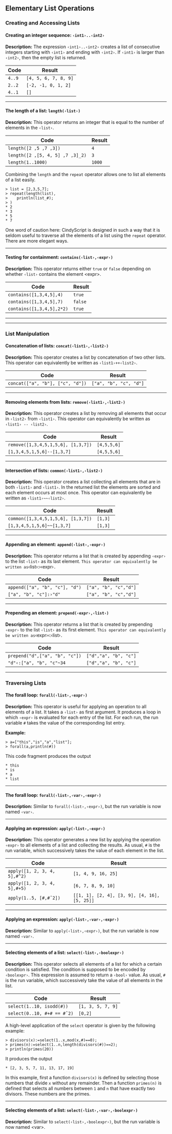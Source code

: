 ##  Elementary List Operations

###  Creating and Accessing Lists

#### Creating an integer sequence: `‹int1›..‹int2›`

**Description:**
The expression `‹int1›..‹int2›` creates a list of consecutive integers starting with `‹int1›` and ending with `‹int2›`.
If `‹int1›` is larger than `‹int2›`, then the empty list is returned.

| Code   | Result               |
| ------ | -------------------- |
| `4..9` | `[4, 5, 6, 7, 8, 9]` |
| `2..2` | `[-2, -1, 0, 1, 2]`  |
| `4..1` | `[]`                 |

------

#### The length of a list: `length(‹list›)`

**Description:**
This operator returns an integer that is equal to the number of elements in the `‹list›`.

| Code                             | Result |
| -------------------------------- | ------ |
| `length([2 ,5 ,7 ,3])`           | `4`    |
| `length([2 ,[5, 4, 5] ,7 ,3]_2)` | `3`    |
| `length(1..1000)`                | `1000` |

Combining the `length` and the `repeat` operator allows one to list all elements of a list easily.

    > list = [2,3,5,7];
    > repeat(length(list),
    >    println(list_#);
    > )
    * 2
    * 3
    * 5
    * 7

One word of caution here: CindyScript is designed in such a way that it is seldom useful to traverse all the elements of a list using the `repeat` operator.
There are more elegant ways.

------

#### Testing for containment: `contains(‹list›,‹expr›)`

**Description:**
This operator returns either `true` or `false` depending on whether `‹list›` contains the element &lt;expr&gt;.

| Code                      | Result  |
| ------------------------- | ------- |
| `contains([1,3,4,5],4)`   | `true`  |
| `contains([1,3,4,5],7)`   | `false` |
| `contains([1,3,4,5],2*2)` | `true`  |

------

------

###  List Manipulation

#### Concatenation of lists: `concat(‹list1›,‹list2›)`

**Description:**
This operator creates a list by concatenation of two other lists.
This operator can equivalently be written as `‹list1›++‹list2›`.

| Code                             | Result                 |
| -------------------------------- | ---------------------- |
| `concat(["a", "b"], ["c", "d"])` | `["a", "b", "c", "d"]` |

------

#### Removing elements from lists: `remove(‹list1›,‹list2›)`

**Description:**
This operator creates a list by removing all elements that occur in `‹list2›` from `‹list1›`.
This operator can equivalently be written as `‹list1› -- ‹list2›`.

| Code                               | Result      |
| ---------------------------------- | ----------- |
| `remove([1,3,4,5,1,5,6], [1,3,7])` | `[4,5,5,6]` |
| `[1,3,4,5,1,5,6]--[1,3,7]`         | `[4,5,5,6]` |

------

#### Intersection of lists: `common(‹list1›,‹list2›)`

**Description:**
This operator creates a list collecting all elements that are in both `‹list1›` and `‹list1›`.
In the returned list the elements are sorted and each element occurs at most once.
This operator can equivalently be written as `‹list1›~~‹list2›`.

| Code                               | Result  |
| ---------------------------------- | ------- |
| `common([1,3,4,5,1,5,6], [1,3,7])` | `[1,3]` |
| `[1,3,4,5,1,5,6]~~[1,3,7]`         | `[1,3]` |

------

#### Appending an element: `append(‹list›,‹expr›)`

**Description:**
This operator returns a list that is created by appending `‹expr›` to the list `‹list›` as its last element.
` This operator can equivalently be written as `‹list›:›‹expr›`.`

| Code                           | Result                |
| ------------------------------ | --------------------- |
| `append(["a", "b", "c"], "d")` | `["a", "b", "c","d"]` |
| `["a", "b", "c"]:›"d"`         | `["a", "b", "c","d"]` |

------

#### Prepending an element: `prepend(‹expr›,‹list›)`

**Description:**
This operator returns a list that is created by prepending `‹expr›` to the list `‹list›` as its first element.
` This operator can equivalently be written as `‹expr›‹:‹list›`.`

| Code                           | Result                |
| ------------------------------ | --------------------- |
| `prepend("d",["a", "b", "c"])` | `["d","a", "b", "c"]` |
| `"d"‹:["a", "b", "c"~34`       | `["d","a", "b", "c"]` |

------

###  Traversing Lists

#### The forall loop: `forall(‹list›,‹expr›)`

**Description:**
This operator is useful for applying an operation to all elements of a list.
It takes a `‹list›` as first argument.
It produces a loop in which `‹expr›` is evaluated for each entry of the list.
For each run, the run variable `#` takes the value of the corresponding list entry.

**Example:**

    > a=["this","is","a","list"];
    > forall(a,println(#))

This code fragment produces the output

    * this
    * is
    * a
    * list

------

#### The forall loop: `forall(‹list›,‹var›,‹expr›)`

**Description:**
Similar to `forall(‹list›,‹expr›)`, but the run variable is now named `‹var›`.

------

#### Applying an expression: `apply(‹list›,‹expr›)`

**Description:**
This operator generates a new list by applying the operation `‹expr›` to all elements of a list and collecting the results.
As usual, `#` is the run variable, which successively takes the value of each element in the list.

| Code                         | Result                                       |
| ---------------------------- | -------------------------------------------- |
| `apply([1, 2, 3, 4, 5],#^2)` | `[1, 4, 9, 16, 25]`                          |
| `apply([1, 2, 3, 4, 5],#+5)` | `[6, 7, 8, 9, 10]`                           |
| `apply(1..5, [#,#ˆ2])`       | `[[1, 1], [2, 4], [3, 9], [4, 16], [5, 25]]` |

------

#### Applying an expression: `apply(‹list›,‹var›,‹expr›)`

**Description:**
Similar to `apply(‹list›,‹expr›)`, but the run variable is now named `‹var›`.

------

#### Selecting elements of a list: `select(‹list›,‹boolexpr›)`

**Description:**
This operator selects all elements of a list for which a certain condition is satisfied.
The condition is supposed to be encoded by `‹boolexpr›`.
This expression is assumed to return a `‹bool›` value.
As usual, `#` is the run variable, which successively take the value of all elements in the list.

| Code                        | Result            |
| --------------------------- | ----------------- |
| `select(1..10, isodd(#))`   | `[1, 3, 5, 7, 9]` |
| `select(0..10, #+# == #ˆ2)` | `[0,2]`           |

A high-level application of the `select` operator is given by the following example:

    > divisors(x):=select(1..x,mod(x,#)==0);
    > primes(n):=select(1..n,length(divisors(#))==2);
    > println(primes(20))

It produces the output

    * [2, 3, 5, 7, 11, 13, 17, 19]

In this example, first a function `divisors(x)` is defined by selecting those numbers that divide `x` without any remainder.
Then a function `primes(n)` is defined that selects all numbers between `1` and `n` that have exactly two divisors.
These numbers are the primes.

------

#### Selecting elements of a list: `select(‹list›,‹var›,‹boolexpr›)`

**Description:**
Similar to `select(‹list›,‹boolexpr›)`, but the run variable is now named &lt;var&gt;.
